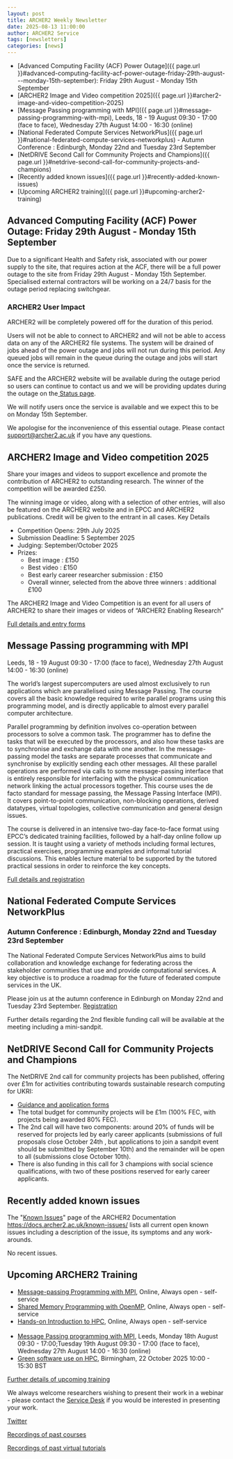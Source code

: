 ```yaml
---
layout: post
title: ARCHER2 Weekly Newsletter
date: 2025-08-13 11:00:00
author: ARCHER2 Service
tags: [newsletters] 
categories: [news]
---
```


- [Advanced Computing Facility (ACF) Power Outage]({{ page.url }}#advanced-computing-facility-acf-power-outage-friday-29th-august---monday-15th-september): Friday 29th August - Monday 15th September
- [ARCHER2 Image and Video competition 2025]({{ page.url }}#archer2-image-and-video-competition-2025)
- [Message Passing programming with MPI]({{ page.url }}#message-passing-programming-with-mpi), Leeds, 18 - 19 August 09:30 - 17:00 (face to face), Wednesday 27th August 14:00 - 16:30 (online)
- [National Federated Compute Services NetworkPlus]({{ page.url }}#national-federated-compute-services-networkplus) - Autumn Conference : Edinburgh, Monday 22nd and Tuesday 23rd September 
- [NetDRIVE Second Call for Community Projects and Champions]({{ page.url }}#netdrive-second-call-for-community-projects-and-champions) 
- [Recently added known issues]({{ page.url }}#recently-added-known-issues)
- [Upcoming ARCHER2 training]({{ page.url }}#upcoming-archer2-training)  


<!--more-->



## Advanced Computing Facility (ACF) Power Outage: Friday 29th August - Monday 15th September

Due to a significant Health and Safety risk, associated with our power supply to the site, that requires action at the ACF, there will be a full power outage to the site from Friday 29th August - Monday 15th September.  Specialised external contractors will be working on a 24/7 basis for the outage period replacing switchgear.

### ARCHER2 User Impact

ARCHER2 will be completely powered off for the duration of this period.

Users will not be able to connect to ARCHER2 and will not be able to access data on any of the ARCHER2 file systems. The system will be drained of jobs ahead of the power outage and jobs will not run during this period. Any queued jobs will remain in the queue during the outage and jobs will start once the service is returned.

SAFE and the ARCHER2 website will be available during the outage period so users can continue to contact us and we will be providing updates during the outage on the[ Status page]( https://www.archer2.ac.uk/support-access/status.html).

We will notify users once the service is available and we expect this to be on Monday 15th September.

We apologise for the inconvenience of this essential outage. Please contact [support@archer2.ac.uk](mailto:support@archer2.ac.uk) if you have any questions.


## ARCHER2 Image and Video competition 2025

Share your images and videos to support excellence and promote the contribution of ARCHER2 to outstanding research. The winner of the competition will be awarded £250.

The winning image or video, along with a selection of other entries, will also be featured on the ARCHER2 website and in EPCC and ARCHER2 publications. Credit will be given to the entrant in all cases. Key Details

- Competition Opens: 29th July 2025
- Submission Deadline: 5 September 2025
- Judging: September/October 2025
- Prizes:
    - Best image : £150
    - Best video : £150
    - Best early career researcher submission : £150
    - Overall winner, selected from the above three winners : additional £100

The ARCHER2 Image and Video Competition is an event for all users of ARCHER2 to share their images or videos of “ARCHER2 Enabling Research”

[Full details and entry forms]( https://www.archer2.ac.uk/community/image-comp/ )


## Message Passing programming with MPI

Leeds, 18 - 19 August 09:30 - 17:00 (face to face), Wednesday 27th August 14:00 - 16:30 (online)

The world’s largest supercomputers are used almost exclusively to run applications which are parallelised using Message Passing. The course covers all the basic knowledge required to write parallel programs using this programming model, and is directly applicable to almost every parallel computer architecture.

Parallel programming by definition involves co-operation between processors to solve a common task. The programmer has to define the tasks that will be executed by the processors, and also how these tasks are to synchronise and exchange data with one another. In the message-passing model the tasks are separate processes that communicate and synchronise by explicitly sending each other messages. All these parallel operations are performed via calls to some message-passing interface that is entirely responsible for interfacing with the physical communication network linking the actual processors together. This course uses the de facto standard for message passing, the Message Passing Interface (MPI). It covers point-to-point communication, non-blocking operations, derived datatypes, virtual topologies, collective communication and general design issues.

The course is delivered in an intensive two-day face-to-face format using EPCC’s dedicated training facilities, followed by a half-day online follow up session. It is taught using a variety of methods including formal lectures, practical exercises, programming examples and informal tutorial discussions. This enables lecture material to be supported by the tutored practical sessions in order to reinforce the key concepts.

[Full details and registration]( https://www.archer2.ac.uk/training/courses/250818-mpi/)


## National Federated Compute Services NetworkPlus 
### Autumn Conference : Edinburgh, Monday 22nd and Tuesday 23rd September 

The National Federated Compute Services NetworkPlus aims to build collaboration and knowledge exchange for federating across the stakeholder communities that use and provide computational services. A key objective is to produce a roadmap for the future of federated compute services in the UK.

Please join us at the autumn conference in Edinburgh on Monday 22nd and Tuesday 23rd September. 
[Registration]( https://indico.ph.qmul.ac.uk/event/2299/overview )

Further details regarding the 2nd flexible funding call will be available at the meeting including a mini-sandpit. 


## NetDRIVE Second Call for Community Projects and Champions 

The NetDRIVE 2nd call for community projects has been published, offering over £1m for activities contributing towards sustainable research computing for UKRI: 
-	[Guidance and application forms]( https://eng.ox.ac.uk/netdrive/netdrive-calls/second-funding-call/ ) 
-	The total budget for community projects will be £1m (100% FEC, with projects being awarded 80% FEC). 
-	The 2nd call will have two components: around 20% of funds will be reserved for projects led by early career applicants (submissions of full proposals close October 24th , but applications to join a sandpit event should be submitted by September 10th) and the remainder will be open to all (submissions close October 10th). 
-	There is also funding in this call for 3 champions with social science qualifications, with two of these positions reserved for early career applicants.   







## Recently added known issues
 
The "[Known Issues](https://docs.archer2.ac.uk/known-issues/)" page of the ARCHER2 Documentation
<https://docs.archer2.ac.uk/known-issues/>
lists all current open known issues including a description of the issue, its symptoms and any work-arounds.

No recent issues.


## Upcoming ARCHER2 Training

- [Message-passing Programming with MPI](https://www.archer2.ac.uk/training/courses/210000-mpi-self-service/), Online, Always open - self-service  
- [Shared Memory Programming with OpenMP](https://www.archer2.ac.uk/training/courses/210000-openmp-self-service/), Online, Always open - self-service 
- [Hands-on Introduction to HPC](https://www.archer2.ac.uk/training/courses/240000-intro-hpc-self-service/), Online, Always open - self-service     <br><br>
- [Message Passing programming with MPI](https://www.archer2.ac.uk/training/courses/250818-mpi/), Leeds, Monday 18th August 09:30 - 17:00;Tuesday 19th August 09:30 - 17:00 (face to face), Wednesday 27th August 14:00 - 16:30 (online)
- [Green software use on HPC](https://www.archer2.ac.uk/training/courses/251022-green-computing/), Birmingham, 22 October 2025 10:00 - 15:30 BST


[Further details of upcoming training](https://www.archer2.ac.uk/training/#upcoming-training)

We always welcome researchers wishing to present their work in a webinar - please contact the [Service Desk](https://www.archer2.ac.uk/support-access/servicedesk.html) if you would be interested in presenting your work.

[Twitter](https://twitter.com/ARCHER2_HPC)

[Recordings of past courses](https://www.archer2.ac.uk/training/materials/)

[Recordings of past virtual tutorials](https://www.archer2.ac.uk/training/materials/webinars)

	
